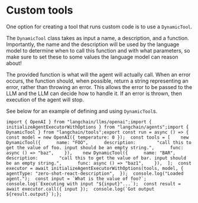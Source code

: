 Custom tools
============

One option for creating a tool that runs custom code is to use a `DynamicTool`.

The `DynamicTool` class takes as input a name, a description, and a function. Importantly, the name and the description will be used by the language model to determine when to call this function and with what parameters, so make sure to set these to some values the language model can reason about!

The provided function is what will the agent will actually call. When an error occurs, the function should, when possible, return a string representing an error, rather than throwing an error. This allows the error to be passed to the LLM and the LLM can decide how to handle it. If an error is thrown, then execution of the agent will stop.

See below for an example of defining and using `DynamicTool`s.

    import { OpenAI } from "langchain/llms/openai";import { initializeAgentExecutorWithOptions } from "langchain/agents";import { DynamicTool } from "langchain/tools";export const run = async () => {  const model = new OpenAI({ temperature: 0 });  const tools = [    new DynamicTool({      name: "FOO",      description:        "call this to get the value of foo. input should be an empty string.",      func: async () => "baz",    }),    new DynamicTool({      name: "BAR",      description:        "call this to get the value of bar. input should be an empty string.",      func: async () => "baz1",    }),  ];  const executor = await initializeAgentExecutorWithOptions(tools, model, {    agentType: "zero-shot-react-description",  });  console.log("Loaded agent.");  const input = `What is the value of foo?`;  console.log(`Executing with input "${input}"...`);  const result = await executor.call({ input });  console.log(`Got output ${result.output}`);};